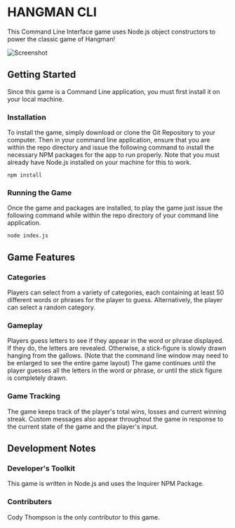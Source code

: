 # HANGMAN CLI

This Command Line Interface game uses Node.js object constructors to power the classic game of Hangman!

![Screenshot](https://cdt12988.github.io/images/portfolio/hangmancli.jpg "Hangman CLI Screenshot")

## Getting Started

Since this game is a Command Line application, you must first install it on your local machine.

### Installation

To install the game, simply download or clone the Git Repository to your computer.  Then in your command line application, ensure that you are within the repo directory and issue the following command to install the necessary NPM packages for the app to run properly.  Note that you must already have Node.js installed on your machine for this to work.

```
npm install
```

### Running the Game

Once the game and packages are installed, to play the game just issue the following command while within the repo directory of your command line application.

```
node index.js
```

## Game Features

### Categories

Players can select from a variety of categories, each containing at least 50 different words or phrases for the player to guess.  Alternatively, the player can select a random category.

### Gameplay

Players guess letters to see if they appear in the word or phrase displayed.  If they do, the letters are revealed.  Otherwise, a stick-figure is slowly drawn hanging from the gallows. (Note that the command line window may need to be enlarged to see the entire game layout)  The game continues until the player guesses all the letters in the word or phrase, or until the stick figure is completely drawn.

### Game Tracking

The game keeps track of the player's total wins, losses and current winning streak.  Custom messages also appear throughout the game in response to the current state of the game and the player's input.

## Development Notes

### Developer's Toolkit

This game is written in Node.js and uses the Inquirer NPM Package.

### Contributers

Cody Thompson is the only contributor to this game.